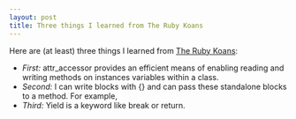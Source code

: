 ```yaml
---
layout: post
title: Three things I learned from The Ruby Koans
---
```


Here are (at least) three things I learned from [The Ruby Koans](http://rubykoans.com/):
- *First:* attr_accessor provides an efficient means of enabling reading and writing methods on instances variables within a class.
- *Second:* I can write blocks with {} and can pass these standalone blocks to a method. For example, 
- *Third:* Yield is a keyword like break or return.

